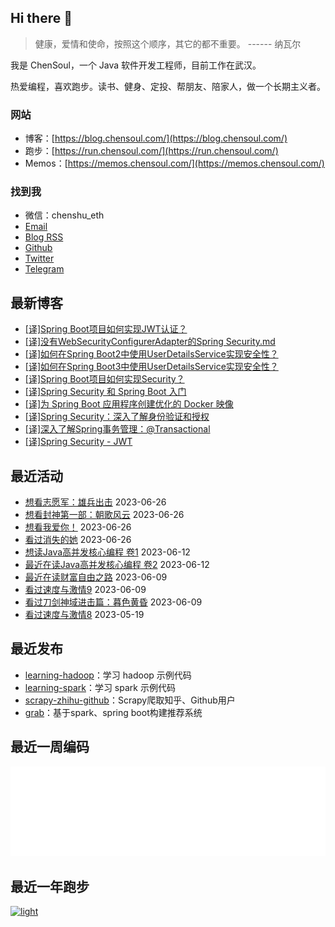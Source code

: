 ## Hi there 👋

> 健康，爱情和使命，按照这个顺序，其它的都不重要。 ------ 纳瓦尔

我是 ChenSoul，一个 Java 软件开发工程师，目前工作在武汉。

热爱编程，喜欢跑步。读书、健身、定投、帮朋友、陪家人，做一个长期主义者。

### 网站
- 博客：[https://blog.chensoul.com/](https://blog.chensoul.com/)
- 跑步：[https://run.chensoul.com/](https://run.chensoul.com/)
- Memos：[https://memos.chensoul.com/](https://memos.chensoul.com/)



### 找到我

- 微信：chenshu_eth
- [Email](mailto:chensoul.eth@gmail.com)
- [Blog RSS](https://blog.chensoul.com/index.xml)
- [Github](https://github.com/chensoul)
- [Twitter](https://twitter.com/chensoul_eth)
- [Telegram](https://t.me/chensoul_share)



## 最新博客

<!-- blog starts -->
- [[译]Spring Boot项目如何实现JWT认证？](https://blog.chensoul.com/posts/2023/08/18/how-to-implement-jwt-authentication-in-spring-boot-project/)
- [[译]没有WebSecurityConfigurerAdapter的Spring Security.md](https://blog.chensoul.com/posts/2023/08/18/spring-security-without-websecurityconfigureradapter/)
- [[译]如何在Spring Boot2中使用UserDetailsService实现安全性？](https://blog.chensoul.com/posts/2023/08/18/how-to-implement-security-in-spring-boot2-using-userdetailsservice/)
- [[译]如何在Spring Boot3中使用UserDetailsService实现安全性？](https://blog.chensoul.com/posts/2023/08/18/how-to-implement-security-in-spring-boot3-using-userdetailsservice/)
- [[译]Spring Boot项目如何实现Security？](https://blog.chensoul.com/posts/2023/08/18/how-to-implement-security-in-spring-boot-project/)
- [[译]Spring Security 和 Spring Boot 入门](https://blog.chensoul.com/posts/2023/08/16/spring-security/)
- [[译]为 Spring Boot 应用程序创建优化的 Docker 映像](https://blog.chensoul.com/posts/2023/08/16/spring-boot-docker/)
- [[译]Spring Security：深入了解身份验证和授权](https://blog.chensoul.com/posts/2023/08/16/spring-security-authentication-and-authorization/)
- [[译]深入了解Spring事务管理：@Transactional](https://blog.chensoul.com/posts/2023/08/16/spring-transaction-management-transactional-in-depth/)
- [[译]Spring Security - JWT](https://blog.chensoul.com/posts/2023/08/16/spring-security-with-jwt/)
<!-- blog ends -->

## 最近活动

<!-- douban starts -->
- [想看志愿军：雄兵出击](http://movie.douban.com/subject/35496350/) 2023-06-26
- [想看封神第一部：朝歌风云](http://movie.douban.com/subject/10604086/) 2023-06-26
- [想看我爱你！](http://movie.douban.com/subject/35818074/) 2023-06-26
- [看过消失的她](http://movie.douban.com/subject/35660795/) 2023-06-26
- [想读Java高并发核心编程 卷1](https://book.douban.com/subject/35446284/) 2023-06-12
- [最近在读Java高并发核心编程 卷2](https://book.douban.com/subject/35446285/) 2023-06-12
- [最近在读财富自由之路](https://book.douban.com/subject/27094706/) 2023-06-09
- [看过速度与激情9](http://movie.douban.com/subject/25728006/) 2023-06-09
- [看过刀剑神域进击篇：暮色黄昏](http://movie.douban.com/subject/35652451/) 2023-06-09
- [看过速度与激情8](http://movie.douban.com/subject/26260853/) 2023-05-19
<!-- douban ends -->


## 最近发布

<!-- recent_releases starts -->
- [learning-hadoop](https://github.com/chensoul/learning-hadoop/releases/tag/v0.0.1)：学习 hadoop 示例代码
- [learning-spark](https://github.com/chensoul/learning-spark/releases/tag/v0.0.1)：学习 spark 示例代码
- [scrapy-zhihu-github](https://github.com/chensoul/scrapy-zhihu-github/releases/tag/v0.0.1)：Scrapy爬取知乎、Github用户
- [grab](https://github.com/chensoul/grab/releases/tag/v0.0.1)：基于spark、spring boot构建推荐系统
<!-- recent_releases ends -->


## 最近一周编码

![light](https://raw.githubusercontent.com/chensoul/chensoul/main/images/wakatime_weekly_language_stats.svg#gh-light-mode-only)

## 最近一年跑步

[![light](https://raw.githubusercontent.com/chensoul/running_page/master/assets/github_2023.svg#gh-light-mode-only)](https://run.chensoul.com)
